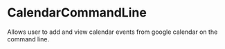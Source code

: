 # CalendarCommandLine
Allows user to add and view calendar events from google calendar on the command line.
